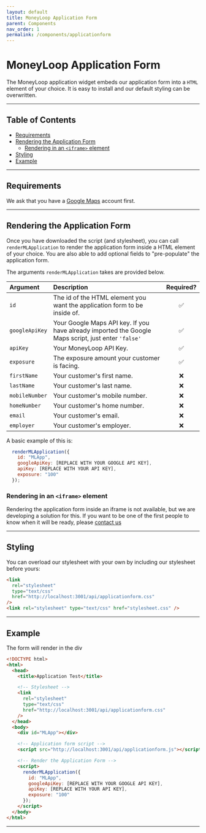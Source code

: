 ```yaml
---
layout: default
title: MoneyLoop Application Form
parent: Components
nav_order: 1
permalink: /components/applicationform
---
```


# MoneyLoop Application Form <!-- omit in toc -->

The MoneyLoop application widget embeds our application form into a `HTML` element of your choice.
It is easy to install and our default styling can be overwritten.

---

## Table of Contents <!-- omit in toc -->

- [Requirements](#requirements)
- [Rendering the Application Form](#rendering-the-application-form)
  - [Rendering in an `<iframe>` element](#rendering-in-an-iframe-element)
- [Styling](#styling)
- [Example](#example)

---

## Requirements

We ask that you have a [Google Maps](https://developers.google.com/maps/documentation) account first.

---

## Rendering the Application Form

Once you have downloaded the script (and stylesheet), you can call `renderMLApplication` to render the application form inside a HTML element of your choice.
You are also able to add optional fields to "pre-populate" the application form.

The arguments `renderMLApplication` takes are provided below.

| Argument       | Description                                                                                         | Required? |
| :------------- | :-------------------------------------------------------------------------------------------------- | :-------: |
| `id`           | The id of the HTML element you want the application form to be inside of.                           |    ✅     |
| `googleApiKey` | Your Google Maps API key. If you have already imported the Google Maps script, just enter `'false'` |    ✅     |
| `apiKey`       | Your MoneyLoop API Key.                                                                             |    ✅     |
| `exposure`     | The exposure amount your customer is facing.                                                        |    ✅     |
| `firstName`    | Your customer's first name.                                                                         |    ❌     |
| `lastName`     | Your customer's last name.                                                                          |    ❌     |
| `mobileNumber` | Your customer's mobile number.                                                                      |    ❌     |
| `homeNumber`   | Your customer's home number.                                                                        |    ❌     |
| `email`        | Your customer's email.                                                                              |    ❌     |
| `employer`     | Your customer's employer.                                                                           |    ❌     |

A basic example of this is:

```javascript
  renderMLApplication({
    id: "MLApp",
    googleApiKey: [REPLACE WITH YOUR GOOGLE API KEY],
    apiKey: [REPLACE WITH YOUR API KEY],
    exposure: "100"
  });
```

### Rendering in an `<iframe>` element

Rendering the application form inside an iframe is not available, but we are developing a solution for this.
If you want to be one of the first people to know when it will be ready, please [contact us](mailto:hello@moneyloop.com.au)

---

## Styling

You can overload our stylesheet with your own by including our stylesheet before yours:

```html
<link
  rel="stylesheet"
  type="text/css"
  href="http://localhost:3001/api/applicationform.css"
/>
<link rel="stylesheet" type="text/css" href="stylesheet.css" />
```

---

## Example

The form will render in the div

```html
<!DOCTYPE html>
<html>
  <head>
    <title>Application Test</title>

    <!-- Stylesheet -->
    <link
      rel="stylesheet"
      type="text/css"
      href="http://localhost:3001/api/applicationform.css"
    />
  </head>
  <body>
    <div id="MLApp"></div>

    <!-- Application form script -->
    <script src="http://localhost:3001/api/applicationform.js"></script>

    <!-- Render the Application Form -->
    <script>
      renderMLApplication({
        id: "MLApp",
        googleApiKey: [REPLACE WITH YOUR GOOGLE API KEY],
        apiKey: [REPLACE WITH YOUR API KEY],
        exposure: "100"
      });
    </script>
  </body>
</html>
```

---
